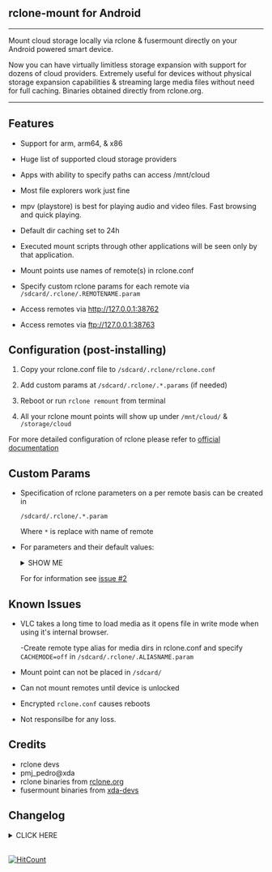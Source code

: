 ## rclone-mount for Android
---

Mount cloud storage locally via rclone & fusermount directly on your Android powered smart device. 

Now you can have virtually limitless storage expansion with support for dozens of cloud providers. Extremely useful for devices without physical storage expansion capabilities & streaming large media files without need for full caching. Binaries obtained directly from rclone.org. 

---
## Features

- Support for arm, arm64, & x86

- Huge list of supported cloud storage providers

- Apps with ability to specify paths can access /mnt/cloud

- Most file explorers work just fine

- mpv (playstore) is best for playing audio and video files. Fast browsing and quick playing.

- Default dir caching set to 24h

- Executed mount scripts through other applications will be seen only by that application.

- Mount points use names of remote(s) in rclone.conf

- Specify custom rclone params for each remote via `/sdcard/.rclone/.REMOTENAME.param`

- Access remotes via http://127.0.0.1:38762

- Access remotes via ftp://127.0.0.1:38763



## Configuration (post-installing)

1. Copy your rclone.conf file to `/sdcard/.rclone/rclone.conf`

2. Add custom params at `/sdcard/.rclone/.*.params` (if needed)

3. Reboot or run `rclone remount` from terminal

4. All your rclone mount points will show up under `/mnt/cloud/` & `/storage/cloud`

For more detailed configuration of rclone please refer to [official documentation](https://rclone.org)

## Custom Params

- Specification of rclone parameters on a per remote basis can be created in 

    `/sdcard/.rclone/.*.param`

   Where `*` is replace with name of remote

- For parameters and their default values:

  <details><summary> SHOW ME </summary> <p>

        BUFFERSIZE=8M

        CACHEMAXSIZE=256M

        DIRCACHETIME=24h

        READAHEAD=128k

        CACHEMODE=writes


   **NOTE:** _There is no need to specify values you do not wish to change._
  </p> </details>

   For for information see [issue #2](https://github.com/Magisk-Modules-Repo/com.piyushgarg.rclone/issues/2)

## Known Issues

- VLC  takes a long time to load media as it opens file in write mode when using it's internal browser. 

   -Create remote type alias for media dirs in rclone.conf and specify `CACHEMODE=off` in `/sdcard/.rclone/.ALIASNAME.param`

- Mount point can not be placed in `/sdcard/`

- Can not mount remotes until device is unlocked 

- Encrypted `rclone.conf` causes reboots

- Not responsilbe for any loss.

## Credits

- rclone devs
- pmj_pedro@xda
- rclone binaries from [rclone.org](https://rclone.org/downloads)
- fusermount binaries from  [xda-devs](https://forum.xda-developers.com/android/development/fusermount-android-rclone-mount-t3866652)

## Changelog
<details><summary>CLICK HERE</summary> <p>

### v1.1
* Initial release
* rclone mount

### v1.2
* Change install process
* Changes for full systemless
* Improve mount reliability
* Symlink mountpoint to `/storage/`

### v1.3
* Move user rclone.conf & related to `/sdcard/.rclone/`
* Control global `--vfs-cache-mode` via simple files placed in `/sdcard/.rclone/`
* Specify custom params for individual remotes via `/sdcard/.rclone/.REMOTENAME.params`

 
### v1.4
* Add ability to disable a remote 
* Add a wrapper script for rclone
* Access remotes via http & ftp
* Use without rebooting device
* Add wrapper cmds to `rclone help`
* Make remount possible without adb via `su -M -c`

</p> </details>

<br>

[![HitCount](http://hits.dwyl.io/Magisk-Modules-Repo/compiyushgargrclone.svg)](http://hits.dwyl.io/Magisk-Modules-Repo/compiyushgargrclone)
</br>